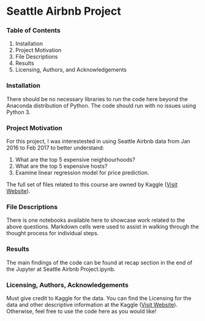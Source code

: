 # Seattle Airbnb Project


### Table of Contents
1. Installation
2. Project Motivation
3. File Descriptions
4. Results
5. Licensing, Authors, and Acknowledgements

### Installation
There should be no necessary libraries to run the code here beyond the Anaconda distribution of Python. The code should run with no issues using Python 3.

### Project Motivation
For this project, I was interestested in using Seattle Airbnb data from Jan 2016 to Feb 2017 to better understand:

1. What are the top 5 expensive neighbourhoods?
2. What are the top 5 expensive hosts?
3. Examine linear regression model for price prediction.


The full set of files related to this course are owned by Kaggle ([Visit Website](https://www.kaggle.com/datasets/airbnb/seattle)).


### File Descriptions
There is one notebooks available here to showcase work related to the above questions. Markdown cells were used to assist in walking through the thought process for individual steps.


### Results
The main findings of the code can be found at recap section in the end of the Jupyter at Seattle Airbnb Project.ipynb.

### Licensing, Authors, Acknowledgements
Must give credit to Kaggle for the data. You can find the Licensing for the data and other descriptive information at the Kaggle ([Visit Website](https://www.kaggle.com/datasets/airbnb/seattle)). Otherwise, feel free to use the code here as you would like!
